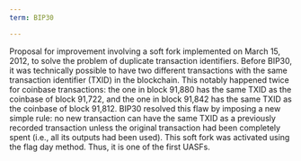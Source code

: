 ```yaml
---
term: BIP30

---
```

Proposal for improvement involving a soft fork implemented on March 15, 2012, to solve the problem of duplicate transaction identifiers. Before BIP30, it was technically possible to have two different transactions with the same transaction identifier (TXID) in the blockchain. This notably happened twice for coinbase transactions: the one in block 91,880 has the same TXID as the coinbase of block 91,722, and the one in block 91,842 has the same TXID as the coinbase of block 91,812. BIP30 resolved this flaw by imposing a new simple rule: no new transaction can have the same TXID as a previously recorded transaction unless the original transaction had been completely spent (i.e., all its outputs had been used). This soft fork was activated using the flag day method. Thus, it is one of the first UASFs.